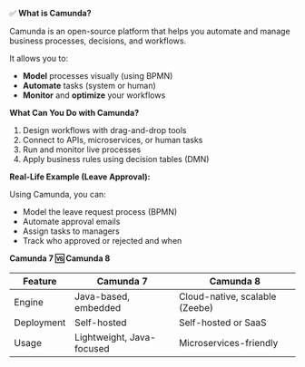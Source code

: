 ✅ **What is Camunda?**

Camunda is an open-source platform that helps you automate and manage business processes, decisions, and workflows.

It allows you to:

* **Model** processes visually (using BPMN)
* **Automate** tasks (system or human)
* **Monitor** and **optimize** your workflows

**What Can You Do with Camunda?**

1. Design workflows with drag-and-drop tools
2. Connect to APIs, microservices, or human tasks
3. Run and monitor live processes
4. Apply business rules using decision tables (DMN)

**Real-Life Example (Leave Approval):**

Using Camunda, you can:

* Model the leave request process (BPMN)
* Automate approval emails
* Assign tasks to managers
* Track who approved or rejected and when

**Camunda 7 🆚 Camunda 8**

| Feature    | Camunda 7                    | Camunda 8                         |
|------------|------------------------------|-----------------------------------|
| Engine     | Java-based, embedded         | Cloud-native, scalable (Zeebe)    |
| Deployment | Self-hosted                  | Self-hosted or SaaS               |
| Usage      | Lightweight, Java-focused    | Microservices-friendly            |

